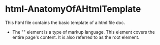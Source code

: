 # html-AnatomyOfAHtmlTemplate

This html file contains the basic template of a html file doc.

- The "<html>" element is a type of markup language. This element covers the entire page's content. It is also referred to as the root element.
